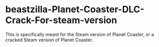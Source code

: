 # beastzilla-Planet-Coaster-DLC-Crack-For-steam-version
This is specifically meant for the Steam version of Planet Coaster, or a cracked Steam version of Planet Coaster.

